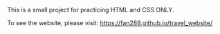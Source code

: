 This is a small project for practicing HTML and CSS ONLY.

To see the website, please visit: https://fan288.github.io/travel_website/
